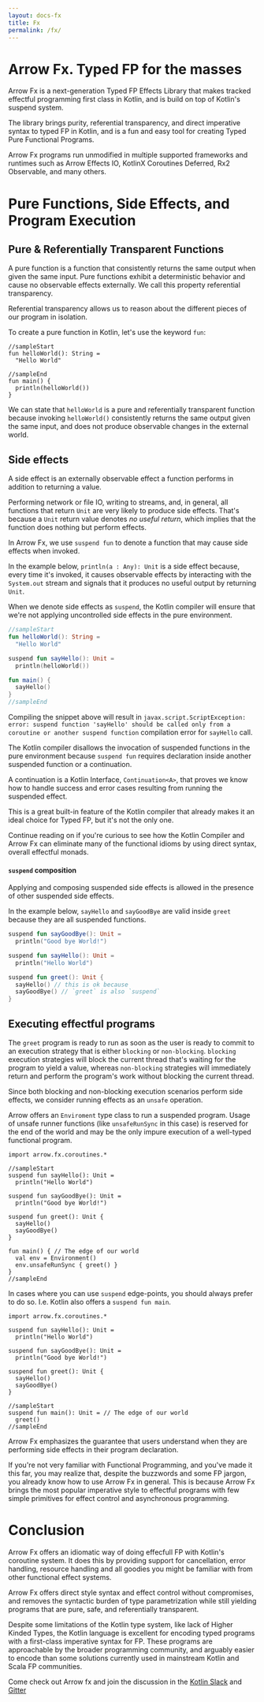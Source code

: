 ```yaml
---
layout: docs-fx
title: Fx
permalink: /fx/
---
```


# Arrow Fx. Typed FP for the masses

Arrow Fx is a next-generation Typed FP Effects Library that makes tracked effectful programming first class in Kotlin,
and is build on top of Kotlin's suspend system.

The library brings purity, referential transparency, and direct imperative syntax to typed FP in Kotlin, and is a fun and easy tool for creating Typed Pure Functional Programs.

Arrow Fx programs run unmodified in multiple supported frameworks and runtimes such as Arrow Effects IO, KotlinX Coroutines Deferred, Rx2 Observable, and many others.

# Pure Functions, Side Effects, and Program Execution

## Pure & Referentially Transparent Functions

A pure function is a function that consistently returns the same output when given the same input.
Pure functions exhibit a deterministic behavior and cause no observable effects externally. We call this property referential transparency.

Referential transparency allows us to reason about the different pieces of our program in isolation.

To create a pure function in Kotlin, let's use the keyword `fun`:

```kotlin:ank:playground
//sampleStart
fun helloWorld(): String =
  "Hello World"

//sampleEnd  
fun main() {
  println(helloWorld())
}
```

We can state that `helloWorld` is a pure and referentially transparent function because invoking `helloWorld()` consistently returns the same output given the same input, and does not produce observable changes in the external world.

## Side effects

A side effect is an externally observable effect a function performs in addition to returning a value.

Performing network or file IO, writing to streams, and, in general, all functions that return `Unit` are very likely to produce side effects. That's because a `Unit` return value denotes *no useful return*, which implies that the function does nothing but perform effects.

In Arrow Fx, we use `suspend fun` to denote a function that may cause side effects when invoked.

In the example below, `println(a : Any): Unit` is a side effect because, every time it's invoked, it causes observable effects by interacting with the `System.out` stream and signals that it produces no useful output by returning `Unit`.

When we denote side effects as `suspend`, the Kotlin compiler will ensure that we're not applying uncontrolled side effects in the pure environment.

```kotlin
//sampleStart
fun helloWorld(): String =
  "Hello World"

suspend fun sayHello(): Unit =
  println(helloWorld())

fun main() {
  sayHello()
}
//sampleEnd  
```

Compiling the snippet above will result in `javax.script.ScriptException: error: suspend function 'sayHello' should be called only from a coroutine or another suspend function` compilation error for `sayHello` call.

The Kotlin compiler disallows the invocation of suspended functions in the pure environment because `suspend fun` requires declaration inside another suspended function or a continuation.

A continuation is a Kotlin Interface, `Continuation<A>`, that proves we know how to handle success and error cases resulting from running the suspended effect.

This is a great built-in feature of the Kotlin compiler that already makes it an ideal choice for Typed FP, but it's not the only one.

Continue reading on if you're curious to see how the Kotlin Compiler and Arrow Fx can eliminate many of the functional idioms by using direct syntax, overall effectful monads.

#### `suspend` composition

Applying and composing suspended side effects is allowed in the presence of other suspended side effects.

In the example below, `sayHello` and `sayGoodBye` are valid inside `greet` because they are all suspended functions.

```kotlin
suspend fun sayGoodBye(): Unit =
  println("Good bye World!")

suspend fun sayHello(): Unit =
  println("Hello World")

suspend fun greet(): Unit {
  sayHello() // this is ok because
  sayGoodBye() // `greet` is also `suspend`
}
```

## Executing effectful programs

The `greet` program is ready to run as soon as the user is ready to commit to an execution strategy that is either `blocking` or `non-blocking`.
`blocking` execution strategies will block the current thread that's waiting for the program to yield a value, whereas `non-blocking` strategies will immediately return and perform the program's work without blocking the current thread.

Since both blocking and non-blocking execution scenarios perform side effects, we consider running effects as an `unsafe` operation.

Arrow offers an `Enviroment` type class to run a suspended program.
Usage of unsafe runner functions (like `unsafeRunSync` in this case) is reserved for the end of the world and may be the only impure execution of a well-typed functional program.

```kotlin:ank:playground
import arrow.fx.coroutines.*

//sampleStart
suspend fun sayHello(): Unit =
  println("Hello World")

suspend fun sayGoodBye(): Unit =
  println("Good bye World!")

suspend fun greet(): Unit {
  sayHello()
  sayGoodBye()
}

fun main() { // The edge of our world
  val env = Environment()
  env.unsafeRunSync { greet() }
}
//sampleEnd
```

In cases where you can use `suspend` edge-points, you should always prefer to do so. I.e. Kotlin also offers a `suspend fun main`.

```kotlin:ank:playground
import arrow.fx.coroutines.*

suspend fun sayHello(): Unit =
  println("Hello World")

suspend fun sayGoodBye(): Unit =
  println("Good bye World!")

suspend fun greet(): Unit {
  sayHello()
  sayGoodBye()
}

//sampleStart
suspend fun main(): Unit = // The edge of our world
  greet()
//sampleEnd
```


Arrow Fx emphasizes the guarantee that users understand when they are performing side effects in their program declaration.

If you're not very familiar with Functional Programming, and you've made it this far, you may realize that, despite the buzzwords and some FP jargon, you already know how to use Arrow Fx in general.
This is because Arrow Fx brings the most popular imperative style to effectful programs with few simple primitives for effect control and asynchronous programming.

# Conclusion

Arrow Fx offers an idiomatic way of doing effecfull FP with Kotlin's coroutine system.
It does this by providing support for cancellation, error handling, resource handling and all goodies you might be familiar with from other functional effect systems.

Arrow Fx offers direct style syntax and effect control without compromises, and removes the syntactic burden of type parametrization while still yielding programs that are pure, safe, and referentially transparent.

Despite some limitations of the Kotlin type system, like lack of Higher Kinded Types, the Kotlin language is excellent for encoding typed programs with a first-class imperative syntax for FP.
These programs are approachable by the broader programming community, and arguably easier to encode than some solutions currently used in mainstream Kotlin and Scala FP communities.

Come check out Arrow fx and join the discussion in the [Kotlin Slack](https://kotlinlang.slack.com/messages/C5UPMM0A0) and [Gitter](https://gitter.im/arrow-kt/Lobby)
